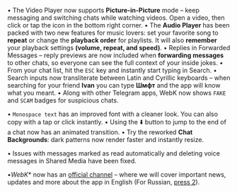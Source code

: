 • The Video Player now supports **Picture-in-Picture** mode – keep messaging and switching chats while watching videos. Open a video, then click or tap the icon in the bottom right corner. 
• The **Audio Player** has been packed with two new features for music lovers: set your favorite song to **repeat** or change the **playback order** for playlists. It will also **remember** your playback settings __(volume, repeat, and speed)__.
• Replies in Forwarded Messages – reply previews are now included when **forwarding messages** to other chats, so everyone can see the full context of your inside jokes.
• From your chat list, hit the `ESC` key and instantly start typing in Search.
• Search inputs now transliterate between Latin and Cyrillic keyboards – when searching for your friend __Ivan__ you can type __Шмфт__ and the app will know what you meant.
• Along with other Telegram apps, WebK now shows `FAKE` and `SCAM` badges for suspicious chats.

• `Monospace text` has an improved font with a cleaner look. You can also copy with a tap or click instantly.
• Using the ⬇️ button to jump to the end of a chat now has an animated transition.
• Try the reworked **Chat Backgrounds**: dark patterns now render faster and instantly resize.

• Issues with messages marked as read automatically and deleting voice messages in Shared Media have been fixed.

•*WebK** now has an [official channel](http://t.me/WebK_en) – where we will cover important news, updates and more about the app in English (For Russian, [press 2](http://t.me/WebK_ru)).
